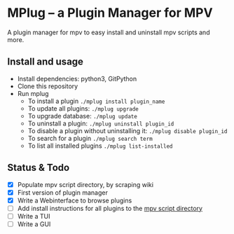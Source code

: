 MPlug – a Plugin Manager for MPV
================================

A plugin manager for mpv to easy install and uninstall mpv scripts and more.

Install and usage
-----------------
- Install dependencies: python3, GitPython
- Clone this repository
- Run mplug
	- To install a plugin `./mplug install plugin_name`
	- To update all plugins: `./mplug upgrade`
	- To upgrade database: `./mplug update`
	- To uninstall a plugin: `./mplug uninstall plugin_id`
	- To disable a plugin without uninstalling it: `./mplug disable plugin_id`
	- To search for a plugin `./mplug search term`
	- To list all installed plugins `./mplug list-installed`

Status & Todo
-------------
- [X] Populate mpv script directory, by scraping wiki
- [X] First version of plugin manager
- [X] Write a Webinterface to browse plugins
- [ ] Add install instructions for all plugins to the [mpv script directory](https://github.com/Nudin/mpv-script-directory)
- [ ] Write a TUI
- [ ] Write a GUI
